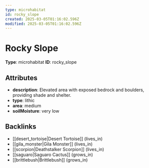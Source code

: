```yaml
---
type: microhabitat
id: rocky_slope
created: 2025-03-05T01:16:02.596Z
modified: 2025-03-05T01:16:02.596Z
---
```


# Rocky Slope

**Type**: microhabitat
**ID**: rocky_slope

## Attributes

- **description**: Elevated area with exposed bedrock and boulders, providing shade and shelter.
- **type**: lithic
- **area**: medium
- **soilMoisture**: very low

## Backlinks

- [[desert_tortoise|Desert Tortoise]] (lives_in)
- [[gila_monster|Gila Monster]] (lives_in)
- [[scorpion|Deathstalker Scorpion]] (lives_in)
- [[saguaro|Saguaro Cactus]] (grows_in)
- [[brittlebush|Brittlebush]] (grows_in)

